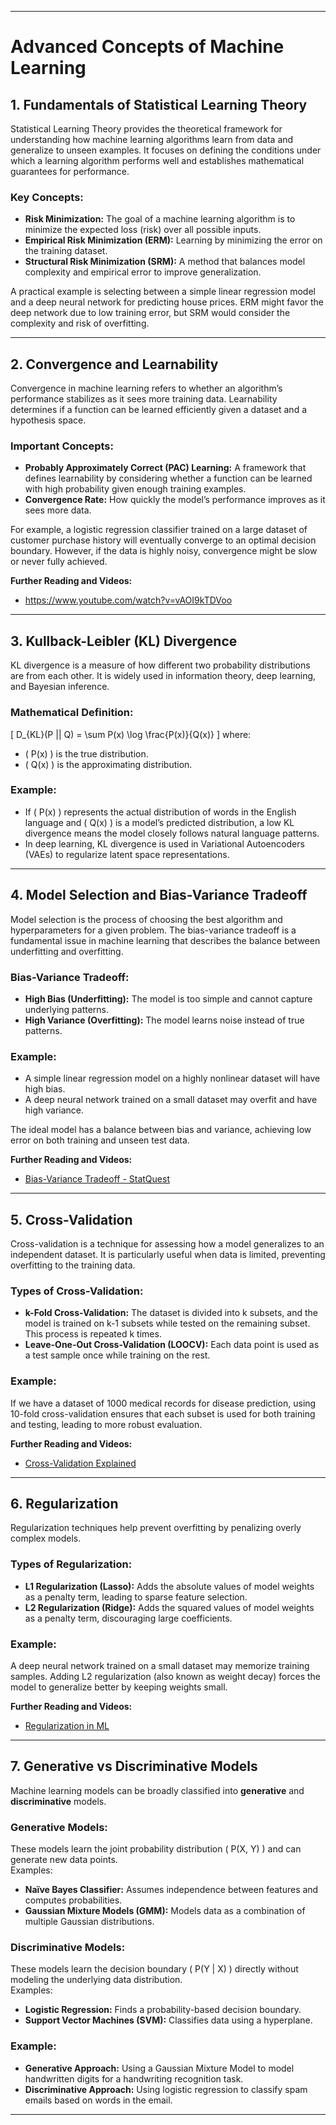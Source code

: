 
---

# Advanced Concepts of Machine Learning

## 1. Fundamentals of Statistical Learning Theory  
Statistical Learning Theory provides the theoretical framework for understanding how machine learning algorithms learn from data and generalize to unseen examples. It focuses on defining the conditions under which a learning algorithm performs well and establishes mathematical guarantees for performance.

### Key Concepts:  
- **Risk Minimization:** The goal of a machine learning algorithm is to minimize the expected loss (risk) over all possible inputs.
- **Empirical Risk Minimization (ERM):** Learning by minimizing the error on the training dataset.
- **Structural Risk Minimization (SRM):** A method that balances model complexity and empirical error to improve generalization.

A practical example is selecting between a simple linear regression model and a deep neural network for predicting house prices. ERM might favor the deep network due to low training error, but SRM would consider the complexity and risk of overfitting.


---

## 2. Convergence and Learnability  
Convergence in machine learning refers to whether an algorithm’s performance stabilizes as it sees more training data. Learnability determines if a function can be learned efficiently given a dataset and a hypothesis space.

### Important Concepts:
- **Probably Approximately Correct (PAC) Learning:** A framework that defines learnability by considering whether a function can be learned with high probability given enough training examples.
- **Convergence Rate:** How quickly the model’s performance improves as it sees more data.

For example, a logistic regression classifier trained on a large dataset of customer purchase history will eventually converge to an optimal decision boundary. However, if the data is highly noisy, convergence might be slow or never fully achieved.

**Further Reading and Videos:**  
- https://www.youtube.com/watch?v=vAOI9kTDVoo

---

## 3. Kullback-Leibler (KL) Divergence  
KL divergence is a measure of how different two probability distributions are from each other. It is widely used in information theory, deep learning, and Bayesian inference.

### Mathematical Definition:
\[
D_{KL}(P || Q) = \sum P(x) \log \frac{P(x)}{Q(x)}
\]
where:
- \( P(x) \) is the true distribution.
- \( Q(x) \) is the approximating distribution.

### Example:  
- If \( P(x) \) represents the actual distribution of words in the English language and \( Q(x) \) is a model’s predicted distribution, a low KL divergence means the model closely follows natural language patterns.
- In deep learning, KL divergence is used in Variational Autoencoders (VAEs) to regularize latent space representations.

---

## 4. Model Selection and Bias-Variance Tradeoff  
Model selection is the process of choosing the best algorithm and hyperparameters for a given problem. The bias-variance tradeoff is a fundamental issue in machine learning that describes the balance between underfitting and overfitting.

### Bias-Variance Tradeoff:
- **High Bias (Underfitting):** The model is too simple and cannot capture underlying patterns.
- **High Variance (Overfitting):** The model learns noise instead of true patterns.

### Example:  
- A simple linear regression model on a highly nonlinear dataset will have high bias.
- A deep neural network trained on a small dataset may overfit and have high variance.

The ideal model has a balance between bias and variance, achieving low error on both training and unseen test data.

**Further Reading and Videos:**  
- [Bias-Variance Tradeoff - StatQuest](https://www.youtube.com/watch?v=EuBBz3bI-aA)

---

## 5. Cross-Validation  
Cross-validation is a technique for assessing how a model generalizes to an independent dataset. It is particularly useful when data is limited, preventing overfitting to the training data.

### Types of Cross-Validation:
- **k-Fold Cross-Validation:** The dataset is divided into k subsets, and the model is trained on k-1 subsets while tested on the remaining subset. This process is repeated k times.
- **Leave-One-Out Cross-Validation (LOOCV):** Each data point is used as a test sample once while training on the rest.

### Example:
If we have a dataset of 1000 medical records for disease prediction, using 10-fold cross-validation ensures that each subset is used for both training and testing, leading to more robust evaluation.

**Further Reading and Videos:**  
- [Cross-Validation Explained](https://www.youtube.com/watch?v=fSytzGwwBVw)

---

## 6. Regularization  
Regularization techniques help prevent overfitting by penalizing overly complex models.

### Types of Regularization:
- **L1 Regularization (Lasso):** Adds the absolute values of model weights as a penalty term, leading to sparse feature selection.
- **L2 Regularization (Ridge):** Adds the squared values of model weights as a penalty term, discouraging large coefficients.

### Example:
A deep neural network trained on a small dataset may memorize training samples. Adding L2 regularization (also known as weight decay) forces the model to generalize better by keeping weights small.

**Further Reading and Videos:**  
- [Regularization in ML](https://www.youtube.com/watch?v=Q81RR3yKn30)

---

## 7. Generative vs Discriminative Models  
Machine learning models can be broadly classified into **generative** and **discriminative** models.

### Generative Models:
These models learn the joint probability distribution \( P(X, Y) \) and can generate new data points.  
Examples:
- **Naïve Bayes Classifier:** Assumes independence between features and computes probabilities.
- **Gaussian Mixture Models (GMM):** Models data as a combination of multiple Gaussian distributions.

### Discriminative Models:
These models learn the decision boundary \( P(Y | X) \) directly without modeling the underlying data distribution.  
Examples:
- **Logistic Regression:** Finds a probability-based decision boundary.
- **Support Vector Machines (SVM):** Classifies data using a hyperplane.

### Example:  
- **Generative Approach:** Using a Gaussian Mixture Model to model handwritten digits for a handwriting recognition task.
- **Discriminative Approach:** Using logistic regression to classify spam emails based on words in the email.


---
